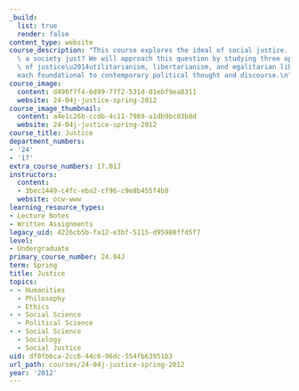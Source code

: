```yaml
---
_build:
  list: true
  render: false
content_type: website
course_description: "This course explores the ideal of social justice. What makes\
  \ a society just? We will approach this question by studying three opposing theories\
  \ of justice\u2014utilitarianism, libertarianism, and egalitarian liberalism\u2014\
  each foundational to contemporary political thought and discourse.\n"
course_image:
  content: d490f7f4-6d99-77f2-531d-01ebf9ea8311
  website: 24-04j-justice-spring-2012
course_image_thumbnail:
  content: a4e1c26b-ccdb-4c11-7989-a1db9bc83b8d
  website: 24-04j-justice-spring-2012
course_title: Justice
department_numbers:
- '24'
- '17'
extra_course_numbers: 17.01J
instructors:
  content:
  - 3bec1449-c4fc-eba2-cf96-c9e8b455f4b8
  website: ocw-www
learning_resource_types:
- Lecture Notes
- Written Assignments
legacy_uid: 4226cb5b-fa12-e3bf-5115-d95980ffd5f7
level:
- Undergraduate
primary_course_number: 24.04J
term: Spring
title: Justice
topics:
- - Humanities
  - Philosophy
  - Ethics
- - Social Science
  - Political Science
- - Social Science
  - Sociology
  - Social Justice
uid: df0fb6ca-2cc6-44c6-96dc-554fb63951b3
url_path: courses/24-04j-justice-spring-2012
year: '2012'
---
```

